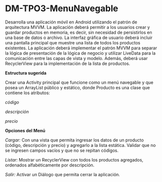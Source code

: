 # DM-TPO3-MenuNavegable
Desarrolla una aplicación móvil en Android utilizando el patrón de arquitectura MVVM.
La aplicación deberá permitir a los usuarios crear y guardar productos en memoria, es decir, sin necesidad de persistirlos en una base de datos o archivo. La interfaz gráfica de usuario deberá incluir una pantalla principal que muestre una lista de todos los productos existentes. La aplicación deberá implementar el patrón MVVM para separar la lógica de presentación de la lógica de negocio y utilizar LiveData para la comunicación entre las capas de vista y modelo. Además, deberá usar RecyclerView para la implementación de la lista de productos.

**Estructura sugerida**

Crear una Activity principal que funcione como un menú navegable y que posea un ArrayList<Producto> público y estático, donde Producto es una clase que contiene los atributos:

*código*

*descripción*

*precio*
 

**Opciones del Menú**

*Cargar:*
Con una vista que permita ingresar los datos de un producto (código, descripción y precio) y agregarlo a la lista estática. Validar que no se ingresen campos vacíos y que no se repitan códigos.

*Listar:*
Mostrar un RecyclerView con todos los productos agregados, ordenados alfabéticamente por descripción.

*Salir:*
Activar un Diálogo que permita cerrar la aplicación.
